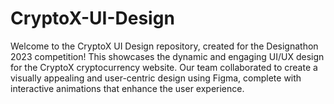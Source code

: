 # CryptoX-UI-Design
Welcome to the CryptoX UI Design repository,  created for the Designathon 2023 competition! This showcases the dynamic and engaging UI/UX design for the CryptoX cryptocurrency website. Our team collaborated to create a visually appealing and user-centric design using Figma, complete with interactive animations that enhance the user experience.
